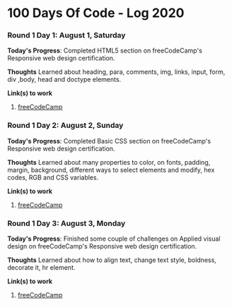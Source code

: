 # 100 Days Of Code - Log 2020

### Round 1 Day 1: August 1, Saturday

**Today's Progress**: Completed HTML5 section on freeCodeCamp's Responsive web design certification.

**Thoughts** Learned about heading, para, comments, img, links, input, form, div ,body, head and doctype elements.

**Link(s) to work**
1. [freeCodeCamp](https://freecodecamp.org/)

### Round 1 Day 2: August 2, Sunday

**Today's Progress**: Completed Basic CSS section on freeCodeCamp's Responsive web design certification.

**Thoughts** Learned about many properties to color, on fonts, padding, margin, background, different ways to select elements and modify, hex codes, RGB and CSS variables.

**Link(s) to work**
1. [freeCodeCamp](https://freecodecamp.org/)

### Round 1 Day 3: August 3, Monday

**Today's Progress**: Finished some couple of challenges on Applied visual design on freeCodeCamp's Responsive web design certification.

**Thoughts** Learned about how to align text, change text style, boldness, decorate it, hr element.

**Link(s) to work**
1. [freeCodeCamp](https://freecodecamp.org/)
